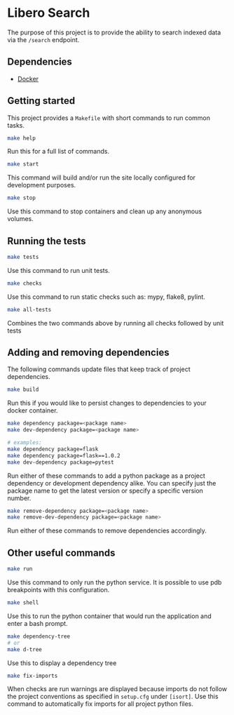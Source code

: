 # Libero Search
The purpose of this project is to provide the ability to search indexed data via the
`/search` endpoint.


## Dependencies

* [Docker](https://www.docker.com/)

## Getting started
This project provides a `Makefile` with short commands to run common tasks.

```bash
make help
```
Run this for a full list of commands.

```bash
make start
```
This command will build and/or run the site locally configured for development purposes.

```bash
make stop
```
Use this command to stop containers and clean up any anonymous volumes.

## Running the tests
```bash
make tests
```
Use this command to run unit tests.

```bash
make checks
```
Use this command to run static checks such as: mypy, flake8, pylint.

```bash
make all-tests
```
Combines the two commands above by running all checks followed by unit tests

## Adding and removing dependencies

The following commands update files that keep track of project dependencies.
```bash
make build
```
Run this if you would like to persist changes to dependencies to your docker container.

```bash
make dependency package=<package name>
make dev-dependency package=<package name>

# examples:
make dependency package=flask
make dependency package=flask==1.0.2
make dev-dependency package=pytest
```
Run either of these commands to add a python package as a project dependency or 
development dependency alike. You can specify just the package name to get the 
latest version or specify a specific version number.

```bash
make remove-dependency package=<package name>
make remove-dev-dependency package=<package name>
```
Run either of these commands to remove dependencies accordingly.

## Other useful commands
```bash
make run
```
Use this command to only run the python service.
It is possible to use pdb breakpoints with this configuration.

```bash
make shell
```
Use this to run the python container that would run the application and enter a
bash prompt.

```bash
make dependency-tree
# or
make d-tree
```
Use this to display a dependency tree

```bash
make fix-imports
```
When checks are run warnings are displayed because imports do not follow the
project conventions as specified in `setup.cfg` under `[isort]`.
Use this command to automatically fix imports for all project python files.
